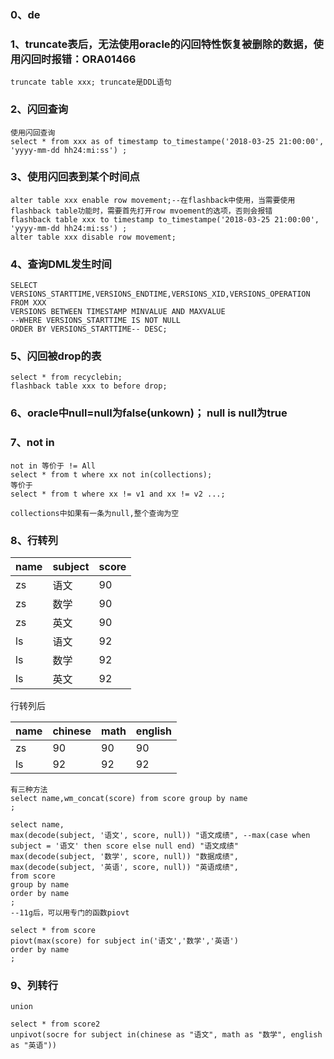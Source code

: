 ### 0、de

### 1、truncate表后，无法使用oracle的闪回特性恢复被删除的数据，使用闪回时报错：ORA01466
```
truncate table xxx; truncate是DDL语句

```

### 2、闪回查询
```
使用闪回查询
select * from xxx as of timestamp to_timestampe('2018-03-25 21:00:00', 'yyyy-mm-dd hh24:mi:ss') ;

```

### 3、使用闪回表到某个时间点
```
alter table xxx enable row movement;--在flashback中使用，当需要使用flashback table功能时，需要首先打开row mvoement的选项，否则会报错
flashback table xxx to timestamp to_timestampe('2018-03-25 21:00:00', 'yyyy-mm-dd hh24:mi:ss') ;
alter table xxx disable row movement;
```

### 4、查询DML发生时间
```
SELECT VERSIONS_STARTTIME,VERSIONS_ENDTIME,VERSIONS_XID,VERSIONS_OPERATION 
FROM XXX
VERSIONS BETWEEN TIMESTAMP MINVALUE AND MAXVALUE 
--WHERE VERSIONS_STARTTIME IS NOT NULL 
ORDER BY VERSIONS_STARTTIME-- DESC;
```

### 5、闪回被drop的表
```
select * from recyclebin;
flashback table xxx to before drop;
```

### 6、oracle中null=null为false(unkown)； null is null为true

### 7、not in
```
not in 等价于 != All
select * from t where xx not in(collections);
等价于
select * from t where xx != v1 and xx != v2 ...;

collections中如果有一条为null,整个查询为空
```
### 8、行转列
name|subject|score
-|-|-|
zs|语文|90
zs|数学|90
zs|英文|90
ls|语文|92
ls|数学|92
ls|英文|92

行转列后


name|chinese|math|english
-|-|-|-|
zs|90|90|90
ls|92|92|92

```
有三种方法
select name,wm_concat(score) from score group by name
;

select name,
max(decode(subject, '语文', score, null)) "语文成绩", --max(case when subject = '语文' then score else null end) "语文成绩"
max(decode(subject, '数学', score, null)) "数据成绩",
max(decode(subject, '英语', score, null)) "英语成绩",
from score
group by name
order by name
;
--11g后，可以用专门的函数piovt

select * from score
piovt(max(score) for subject in('语文','数学','英语')
order by name
;
```
### 9、列转行
```
union

select * from score2
unpivot(socre for subject in(chinese as "语文", math as "数学", english as "英语"))
```
